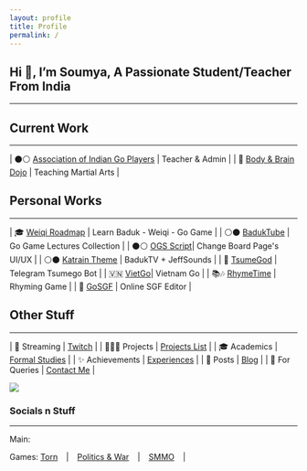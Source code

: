 ```yaml
---
layout: profile
title: Profile
permalink: /
---
```


## Hi 👋, I’m Soumya, A Passionate Student/Teacher From India
---

## Current Work
---

| ⚫⚪ [Association of Indian Go Players](https://aigp.org.in/) |  Teacher & Admin |
| 🥋 [Body & Brain Dojo](/project/B&B-Dojo) | Teaching Martial Arts | 

## Personal Works
---

| 🎓 [Weiqi Roadmap](https://weiqi.soumyak4.in/) | Learn Baduk - Weiqi - Go Game |
| ⚪⚫ [BadukTube](https://baduktube.soumyak4.in/) | Go Game Lectures Collection |
| ⚫⚪ [OGS Script](https://github.com/SoumyaK4/OGS-Tampermonkey)| Change Board Page's UI/UX |
| ⚪⚫ [Katrain Theme](https://github.com/SoumyaK4/Katrain-Theme-SoumyaK4) | BadukTV + JeffSounds |
| 🤖 [TsumeGod](https://tsumegod.soumyak4.in/) | Telegram Tsumego Bot |
| 🇻🇳 [VietGo](https://viet-go.soumyak4.in/)| Vietnam Go |
| 📚🎶 [RhymeTime](https://rhymetime.soumyak4.in) | Rhyming Game |
| 👀 [GoSGF](https://sgf.soumyak4.in/) | Online SGF Editor |

## Other Stuff
---

| 👾 Streaming | [Twitch](https://twitch.tv/SoumyaK4) |
| 👨🏻‍💻 Projects | [Projects List](/Projects) |
| 🎓 Academics | [Formal Studies](/Academics) |
| ✨ Achievements | [Experiences](/Experiences) |
| 📮 Posts | [Blog](/Blog) |
| 💬 For Queries | [Contact Me](https://t.me/soumyak4) | 

 ![](https://komarev.com/ghpvc/?username=soumyak4&label=Profile%20views&color=brightgreen) 

### Socials n Stuff
---
Main: 
<a rel="me" href="https://instagram.com/SoumyaK4" target="_blank" class="fab fa-instagram fa-2x"></a>
<a rel="me" href="https://twitch.tv/SoumyaK4" target="_blank" class="fab fa-twitch  fa-2x"></a>
<a rel="me" href="https://t.me/SoumyaK4" target="_blank" class="fab fa-telegram  fa-2x"></a>
<a rel="me" href="https://youtube.com/@SoumyaK4" target="_blank" class="fab fa-youtube  fa-2x"></a>
<a rel="me" href="https://github.com/SoumyaK4" target="_blank" class="fab fa-github  fa-2x"></a>
<a rel="me" href="https://www.reddit.com/user/SoumyaK4/" target="_blank" class="fab fa-reddit"></a>
<a rel="me" href="https://forums.online-go.com/u/soumyak4/summary" target="_blank" class="fab fa-discourse"></a>
<br>
<!--
Don't really use: 
<a rel="me" href="https://en.wikipedia.org/wiki/User:SoumyaK4" target="_blank" class="fab fa-wikipedia-w"></a>
<a rel="me" href="https://mastodon.social/@SoumyaK4" target="_blank" class="fab fa-mastodon"></a>
<a rel="me" href="https://bsky.app/profile/soumyak4.bsky.social" target="_blank" class="fab fa-bluesky"></a>
<a rel="me" href="https://www.linkedin.com/in/soumyak4/" target="_blank" class="fab fa-linkedin"></a>
<a rel="me" href="https://www.tumblr.com/soumyak4" target="_blank" class="fab fa-tumblr"></a>
<a rel="me" href="https://in.pinterest.com/SoumyaK4/" target="_blank" class="fab fa-pinterest"></a>
<a rel="me" href="https://www.threads.net/@soumyak4" target="_blank" class="fab fa-threads"></a>
<a rel="me" href="https://x.com/SoumyaK4_" target="_blank" class="fab fa-twitter"></a>
<a rel="me" href="https://www.facebook.com/SoumyaK4" target="_blank" class="fab fa-facebook"></a>
<br>
-->

Games: 
<a rel="me" href="https://www.torn.com/profiles.php?XID=2361200" target="_blank" class="fas">Torn</a> &ensp; | &ensp;
<a rel="me" href="https://politicsandwar.com/nation/id=626478" target="_blank" class="fas">Politics & War</a> &ensp; | &ensp;
<a rel="me" href="https://web.simple-mmo.com/user/view/952187" target="_blank" class="fas">SMMO</a> &ensp; | &ensp;
